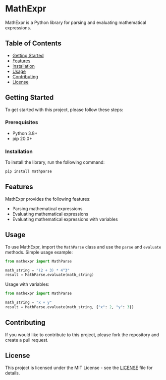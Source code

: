 # MathExpr

MathExpr is a Python library for parsing and evaluating mathematical expressions.

## Table of Contents

* [Getting Started](#getting-started)
* [Features](#features)
* [Installation](#installation)
* [Usage](#usage)
* [Contributing](#contributing)
* [License](#license)

## Getting Started

To get started with this project, please follow these steps:

### Prerequisites

* Python 3.8+
* pip 20.0+

### Installation

To install the library, run the following command:
```bash
pip install mathparse
```

## Features

MathExpr provides the following features:

* Parsing mathematical expressions
* Evaluating mathematical expressions
* Evaluating mathematical expressions with variables

## Usage

To use MathExpr, import the `MathParse` class and use the `parse` and `evaluate` methods.
Simple usage example:
```python
from mathexpr import MathParse

math_string = "(2 + 3) * 4^3"
result = MathParse.evaluate(math_string)
```
Usage with variables:
```python
from mathexpr import MathParse

math_string = "x + y"
result = MathParse.evaluate(math_string, {"x": 2, "y": 3})
```

## Contributing

If you would like to contribute to this project, please fork the repository and create a pull request.

## License

This project is licensed under the MIT License - see the [LICENSE](https://github.com/professionsalincpp/mathparse/blob/main/mathparse/LICENSE) file for details.

